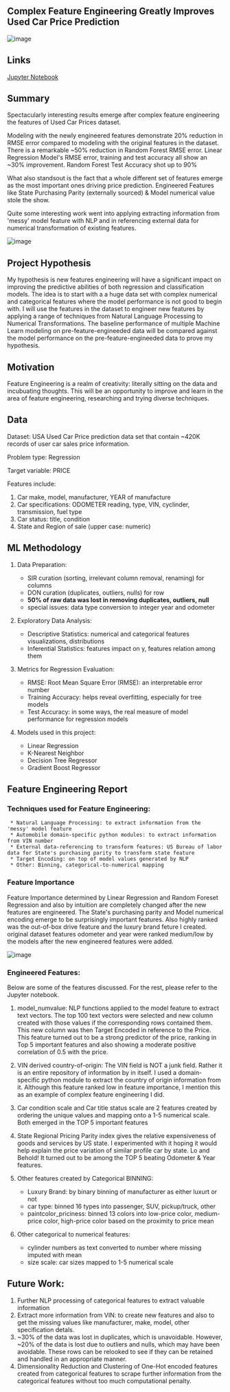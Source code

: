 ## Complex Feature Engineering Greatly Improves Used Car Price Prediction

![image](https://github.com/7ksravan/BerkAI/blob/main/images/capimage.jpg)

## Links
[Jupyter Notebook](https://github.com/7ksravan/BerkAI/blob/main/BerkAI_Customer_information_predicts_bank_marketing_success.ipynb)

## Summary
Spectacularly interesting results emerge after complex feature engineering the features of Used Car Prices dataset.

Modeling with the newly engineered features demonstrate 20% reduction in RMSE error compared to modeling with the original features in the dataset. There is a remarkable ~50% reduction in Random Forest RMSE error. Linear Regression Model's RMSE error, training and test accuracy all show an ~30% improvement. Random Forest Test Accuracy shot up to 90%

What also standsout is the fact that a whole different set of features emerge as the most important ones driving price prediction. Engineered Features like State Purchasing Parity (externally sourced) & Model numerical value stole the show.

Quite some interesting work went into applying extracting information from 'messy' model feature with NLP and in referencing external data for numerical transformation of existing features.

![image](https://github.com/7ksravan/BerkAI/blob/main/images/capplots.png)
    
## Project Hypothesis
My hypothesis is new features engineering will have a significant impact on improving the predictive abilities of both regression and classification models. The idea is to start with a a huge data set with complex numerical and categorical features where the model performance is not good to begin with. I will use the features in the dataset to engineer new features by applying a range of techniques from Natural Language Processing to Numerical Transformations. The baseline performance of multiple Machine Learn modeling on pre-feature-engineeded data will be compared against the model performance on the pre-feature-engineeded data to prove my hypothesis. 

## Motivation
Feature Engineering is a realm of creativity: literally sitting on the data and incubuating thoughts. This will be an opportunity to improve and learn in the area of feature engineering, researching and trying diverse techniques.

## Data
Dataset: USA Used Car Price prediction data set that contain ~420K records of user car sales price information.

Problem type: Regression

Target variable: PRICE

Features include:
1. Car make, model, manufacturer, YEAR of manufacture
2. Car specifications: ODOMETER reading, type, VIN, cyclinder, transmission, fuel type
3. Car status: title, condition
4. State and Region of sale
(upper case: numeric)

## ML Methodology
1. Data Preparation:
    * SIR curation (sorting, irrelevant column removal, renaming) for columns
    * DON curation (duplicates, outliers, nulls) for row
    * **50% of raw data was lost in removing duplicates, outliers, null**
    * special issues: data type conversion to integer year and odometer

2. Exploratory Data Analysis:
    * Descriptive Statistics: numerical and categorical features visualizations, distributions
    * Inferential Statistics: features impact on y, features relation among them

3. Metrics for Regression Evaluation:
   *  RMSE: Root Mean Square Error (RMSE): an interpretable error number
   *  Training Accuracy: helps reveal overfitting, especially for tree models
   *  Test Accuracy: in some ways, the real measure of model performance for regression models
  
4. Models used in this project:
     * Linear Regression
     * K-Nearest Neighbor
     * Decision Tree Regressor
     * Gradient Boost Regressor

## Feature Engineering Report

### Techniques used for Feature Engineering:
     * Natural Language Processing: to extract information from the 'messy' model feature
     * Automobile domain-specific python modules: to extract information from VIN number
     * External data-referencing to transform features: US Bureau of labor data for State's purchasing parity to transform state feature
     * Target Encoding: on top of model values generated by NLP
     * Other: Binning, categorical-to-numerical mapping
     
### Feature Importance
Feature Importance determined by Linear Regression and Random Foreset Regression and also by intuition are completely changed after the new features are engineered. The State's purchasing parity and Model numerical encoding emerge to be surprisingly important features. Also highly ranked was the out-of-box drive feature and the luxury brand feture I created. original dataset features odometer and year were ranked medium/low by the models after the new engineered features were added.

![image](https://github.com/7ksravan/BerkAI/blob/main/images/capfeatplot.png)

### Engineered Features:
Below are some of the features discussed. For the rest, please refer to the Jupyter notebook.

1. model_numvalue: NLP functions applied to the model feature to extract text vectors. The top 100 text vectors were selected and new column created with those values if the corresponding rows contained them. This new column was then Target Encoded in reference to the Price. This feature turned out to be a strong predictor of the price, ranking in Top 5 important features and also showing a moderate positive correlation of 0.5 with the price.
   
2. VIN derived country-of-origin: The VIN field is NOT a junk field. Rather it is an entire repository of information by in itself. I used a domain-specific python module to extract the country of origin information from it. Although this feature ranked low in feature importance, I mention this as an example of complex feature engineering I did.
   
3. Car condition scale and Car title status scale are 2 features created by ordering the unique values and mapping onto a 1-5 numerical scale. Both emerged in the TOP 5 important features
   
4. State Regional Pricing Parity index gives the relative expensiveness of goods and services by US state. I experimented with it hoping it would help explain the price variation of similar profile car by state. Lo and Behold! It turned out to be among the TOP 5 beating Odometer & Year features.

5. Other features created by Categorical BINNING:
    * Luxury Brand: by binary binning of manufacturer as either luxurt or not
    * car type: binned 16 types into passenger, SUV, pickup/truck, other
    * paintcolor_priciness: binned 13 colors into low-price color, medium-price color, high-price color based on the proximity to price mean
   
6. Other categorical to numerical features:
    * cylinder numbers as text converted to number where missing imputed with mean
    * size scale: car sizes mapped to 1-5 numerical scale
   


## Future Work:

1. Further NLP processing of categorical features to extract valuable information
2. Extract more information from VIN: to create new features and also to get the missing values like manufacturer, make, model, other specification detals.
3. ~30% of the data was lost in duplicates, which is unavoidable. However, ~20% of the data is lost due to outliers and nulls, which may have been avoidable. These rows can be relooked to see if they can be retained and handled in an appropriate manner.
4. Dimensionality Reduction and Clustering of One-Hot encoded features created from categorical features to scrape further information from the categorical features without too much computational penalty.
